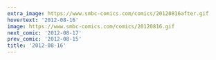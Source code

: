 ```yaml
---
extra_image: https://www.smbc-comics.com/comics/20120816after.gif
hovertext: '2012-08-16'
image: https://www.smbc-comics.com/comics/20120816.gif
next_comic: '2012-08-17'
prev_comic: '2012-08-15'
title: '2012-08-16'
---
```


